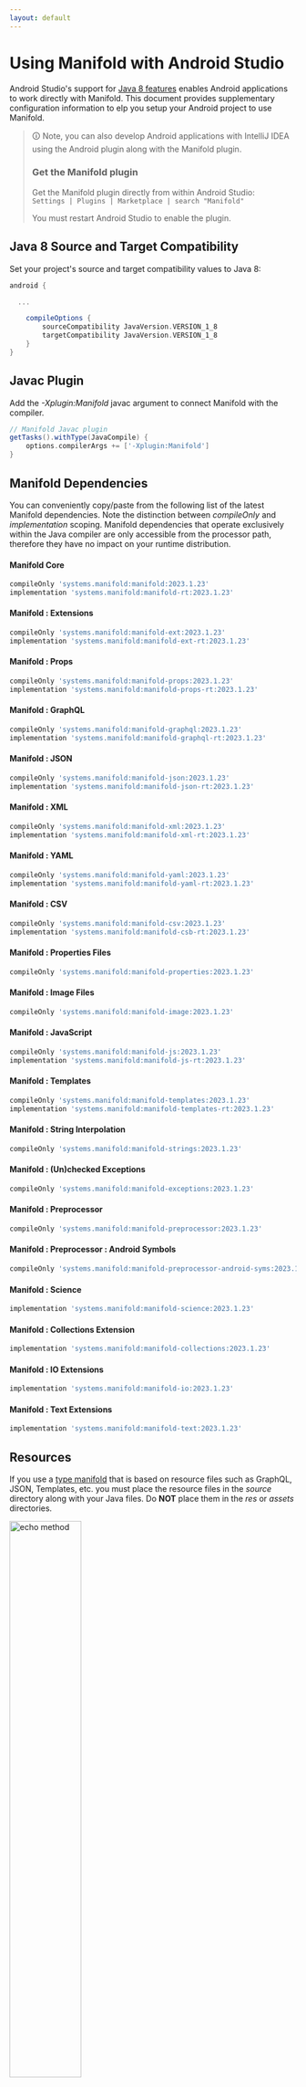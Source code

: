 ```yaml
---
layout: default
---
```


# Using Manifold with Android Studio

Android Studio's support for [Java 8 features](https://developer.android.com/studio/write/java8-support.html) enables
Android applications to work directly with Manifold. This document provides supplementary configuration information to
elp you setup your Android project to use Manifold.

>🛈 Note, you can also develop Android applications with IntelliJ IDEA using the Android plugin along with the Manifold
>plugin. 
>
>### Get the Manifold plugin
>Get the Manifold plugin directly from within Android Studio:
><br>
>`Settings | Plugins | Marketplace | search "Manifold"`
><br>
> 
>You must restart Android Studio to enable the plugin. 
 
## Java 8 Source and Target Compatibility 
Set your project's source and target compatibility values to Java 8:

```groovy
android {

  ...

    compileOptions {
        sourceCompatibility JavaVersion.VERSION_1_8
        targetCompatibility JavaVersion.VERSION_1_8
    }
}
```

## Javac Plugin
Add the *-Xplugin:Manifold* javac argument to connect Manifold with the compiler.

```groovy
// Manifold Javac plugin
getTasks().withType(JavaCompile) {
    options.compilerArgs += ['-Xplugin:Manifold']
}
```    

## Manifold Dependencies
You can conveniently copy/paste from the following list of the latest Manifold dependencies. Note the distinction
between *compileOnly* and *implementation* scoping. Manifold dependencies that operate exclusively within the
Java compiler are only accessible from the processor path, therefore they have no impact on your runtime distribution.

#### Manifold Core
```groovy
compileOnly 'systems.manifold:manifold:2023.1.23'
implementation 'systems.manifold:manifold-rt:2023.1.23'
```
#### Manifold : Extensions
```groovy
compileOnly 'systems.manifold:manifold-ext:2023.1.23'
implementation 'systems.manifold:manifold-ext-rt:2023.1.23'
```
#### Manifold : Props
```groovy
compileOnly 'systems.manifold:manifold-props:2023.1.23'
implementation 'systems.manifold:manifold-props-rt:2023.1.23'
```
#### Manifold : GraphQL
```groovy
compileOnly 'systems.manifold:manifold-graphql:2023.1.23'
implementation 'systems.manifold:manifold-graphql-rt:2023.1.23'
```
#### Manifold : JSON
```groovy
compileOnly 'systems.manifold:manifold-json:2023.1.23'
implementation 'systems.manifold:manifold-json-rt:2023.1.23'
```
#### Manifold : XML
```groovy
compileOnly 'systems.manifold:manifold-xml:2023.1.23'
implementation 'systems.manifold:manifold-xml-rt:2023.1.23'
```
#### Manifold : YAML
```groovy
compileOnly 'systems.manifold:manifold-yaml:2023.1.23'
implementation 'systems.manifold:manifold-yaml-rt:2023.1.23'
```
#### Manifold : CSV
```groovy
compileOnly 'systems.manifold:manifold-csv:2023.1.23'
implementation 'systems.manifold:manifold-csb-rt:2023.1.23'
```
#### Manifold : Properties Files
```groovy
compileOnly 'systems.manifold:manifold-properties:2023.1.23'
```
#### Manifold : Image Files
```groovy
compileOnly 'systems.manifold:manifold-image:2023.1.23'
```
#### Manifold : JavaScript
```groovy
compileOnly 'systems.manifold:manifold-js:2023.1.23'
implementation 'systems.manifold:manifold-js-rt:2023.1.23'
```
#### Manifold : Templates
```groovy
compileOnly 'systems.manifold:manifold-templates:2023.1.23'
implementation 'systems.manifold:manifold-templates-rt:2023.1.23'
```
#### Manifold : String Interpolation
```groovy
compileOnly 'systems.manifold:manifold-strings:2023.1.23'
```
#### Manifold : (Un)checked Exceptions
```groovy
compileOnly 'systems.manifold:manifold-exceptions:2023.1.23'
```
#### Manifold : Preprocessor
```groovy
compileOnly 'systems.manifold:manifold-preprocessor:2023.1.23'
```
#### Manifold : Preprocessor : Android Symbols
```groovy
compileOnly 'systems.manifold:manifold-preprocessor-android-syms:2023.1.23'
```
#### Manifold : Science
```groovy
implementation 'systems.manifold:manifold-science:2023.1.23'
```
#### Manifold : Collections Extension
```groovy
implementation 'systems.manifold:manifold-collections:2023.1.23'
```
#### Manifold : IO Extensions
```groovy
implementation 'systems.manifold:manifold-io:2023.1.23'
```
#### Manifold : Text Extensions
```groovy
implementation 'systems.manifold:manifold-text:2023.1.23'
```

## Resources

If you use a [type manifold](https://github.com/manifold-systems/manifold/tree/master/manifold-core-parent/manifold#the-big-picture)
that is based on resource files such as GraphQL, JSON, Templates, etc. you must place the resource files in the 
*source* directory along with your Java files.  Do **NOT** place them in the *res* or *assets* directories.
 
<p><img src="http://manifold.systems/images/android_resources.png" alt="echo method" width="50%" height="50%"/></p> 

## Preprocessor and build variant symbols

If you use the [preprocessor](https://github.com/manifold-systems/manifold/tree/master/manifold-deps-parent/manifold-preprocessor),
you can directly reference Android build variant symbols with the [manifold-preprocessor-android-syms](https://github.com/manifold-systems/manifold/tree/master/manifold-deps-parent/manifold-preprocessor-android-syms)
dependency.
```java
#if FLAVOR == "paid"
  @Override
  public void specialMethod(Foo foo) {
  ...
  }
#endif
```
build.gradle
```groovy
dependencies {
    ...
    compileOnly 'systems.manifold:manifold-preprocessor:2023.1.23'
    compileOnly 'systems.manifold:manifold-preprocessor-android-syms:2023.1.23'
}
```